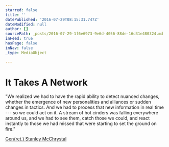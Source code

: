 ```yaml
---
starred: false
title: ''
datePublished: '2016-07-29T08:15:31.747Z'
dateModified: null
author: []
sourcePath: _posts/2016-07-29-1f6e6973-9e6d-4056-88de-16d31e480324.md
inFeed: true
hasPage: false
inNav: false
_type: MediaObject

---
```

# It Takes A Network 

"We realized we had to have the rapid ability to detect nuanced changes, whether the emergence of new personalities and alliances or sudden changes in tactics. And we had to process that new information in real time --- so we could act on it. A stream of hot cinders was falling everywhere around us, and we had to see them, catch those we could, and react instantly to those we had missed that were starting to set the ground on fire."

[Gen(ret.) Stanley McChrystal][0]

[0]: http://foreignpolicy.com/2011/02/21/it-takes-a-network/